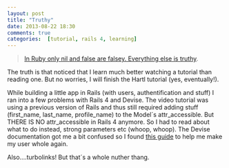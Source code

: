 ```yaml
---
layout: post
title: "Truthy"
date: 2013-08-22 18:30
comments: true
categories:  [tutorial, rails 4, learning] 
---
```


 > [In Ruby only nil and false are falsey. Everything else is truthy](https://gist.github.com/jfarmer/2647362).

The truth is that noticed that I learn much better watching a tutorial than reading one. But no worries, I will finish the Hartl tutorial (yes, eventually!).

While building a little app in Rails (with users, authentification and stuff) I ran into a few problems with Rails 4 and Devise. The video tutorial was using a previous version of Rails and thus still required adding stuff (first_name, last_name, profile_name) to the Model´s attr_accessible. But THERE IS NO attr_accessible in Rails 4 anymore. So I had to read about what to do instead, strong parameters etc (whoop, whoop). The Devise documentation got me a bit confused so I found [this guide](http://blog.12spokes.com/web-design-development/adding-custom-fields-to-your-devise-user-model-in-rails-4/) to help me make my user whole again.

Also....turbolinks! But that´s a whole nuther thang.



